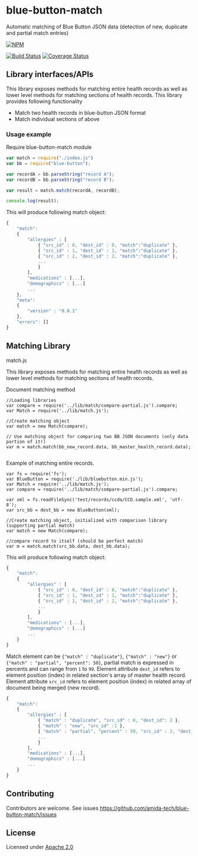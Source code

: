 blue-button-match
=================

Automatic matching of Blue Button JSON data (detection of new, duplicate and partial match entries)

[![NPM](https://nodei.co/npm/blue-button-match.png)](https://nodei.co/npm/blue-button-match/)

[![Build Status](https://travis-ci.org/amida-tech/blue-button-match.svg)](https://travis-ci.org/amida-tech/blue-button-match)
[![Coverage Status](https://coveralls.io/repos/amida-tech/blue-button-match/badge.png)](https://coveralls.io/r/amida-tech/blue-button-match)

## Library interfaces/APIs

This library exposes methods for matching entire health records as well as lower level methods for matching sections of health records.
This library provides following functionality

- Match two health records in blue-button JSON format
- Match individual sections of above

### Usage example

Require blue-button-match module

``` javascript
var match = require("./index.js") 
var bb = require("blue-button");

var recordA = bb.parseString("record A");
var recordB = bb.parseString("record B");

var result = match.match(recordA, recordB);

console.log(result);

```

This will produce following match object:
```javascript
{
    "match":
    {
        "allergies" : [
            { "src_id" : 0, "dest_id" : 0, "match":"duplicate" },
            { "src_id" : 1, "dest_id" : 1, "match":"duplicate" },
            { "src_id" : 2, "dest_id" : 2, "match":"duplicate" },
            ...
            }
        ],
        "medications" : [...],
        "demographics" : [...]
        ...
    },
    "meta":
    {
    	"version" : "0.0.1"
	},
	"errors": []
}
```

Matching Library
----------------
match.js

This library exposes methods for matching entire health records as well as lower level methods for matching sections of health records.

Document matching method

```
//Loading libraries
var compare = require('../lib/match/compare-partial.js').compare;
var Match = require('../lib/match.js');

//Create matching object
var match = new Match(compare);

// Use matching object for comparing two BB JSON documents (only data portion of it!)
var m = match.match(bb_new_record.data, bb_master_health_record.data);


```

Example of matching entire records.

```
var fs = require('fs');
var BlueButton = require('./lib/bluebutton.min.js');
var Match = require('../lib/match.js');
var compare = require('../lib/match/compare-partial.js').compare;

var xml = fs.readFileSync('test/records/ccda/CCD.sample.xml', 'utf-8');
var src_bb = dest_bb = new BlueButton(xml);

//Create matching object, initialized with comparison library (supporting partial match)
var match = new Match(compare);

//compare record to itself (should be perfect match)
var m = match.match(src_bb.data, dest_bb.data);

```

This will produce following match object:
```javascript
{
    "match":
    {
        "allergies" : [
            { "src_id" : 0, "dest_id" : 0, "match":"duplicate" },
            { "src_id" : 1, "dest_id" : 1, "match":"duplicate" },
            { "src_id" : 2, "dest_id" : 2, "match":"duplicate" },
            ...
            }
        ],
        "medications" : [...],
        "demographics" : [...]
        ...
    }
}
```


Match element can be `{"match" : "duplicate"}`, `{"match" : "new"}` or `{"match" : "partial", "percent": 50}`, partial match is expressed in percents and can range from `1` to `99`. Element attribute `dest_id` refers to element position (index) in related section's array of master health record. Element attribute `src_id` refers to element position (index) in related array of document being merged (new record).

```javascript
{
    "match":
    {
        "allergies" : [
            { "match" : "duplicate", "src_id" : 0, "dest_id": 2 },
            { "match" : "new", "src_id" :1 },
            { "match" : "partial", "percent" : 50, "src_id" : 2, "dest_id" : 5},
            ...
            }
        ],
        "medications" : [...],
        "demographics" : [...]
        ...
    }
}
```



## Contributing

Contributors are welcome. See issues https://github.com/amida-tech/blue-button-match/issues

## License

Licensed under [Apache 2.0](./LICENSE)